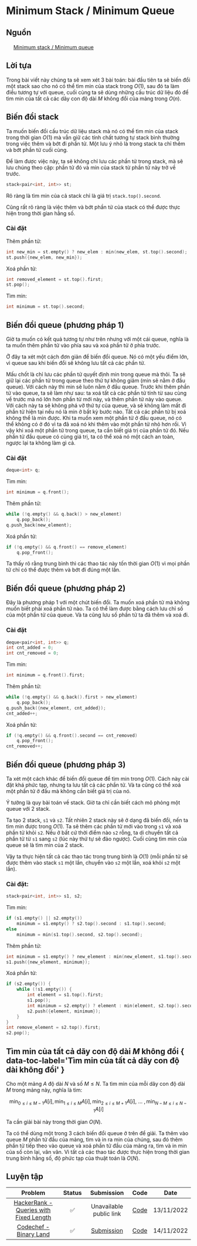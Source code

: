 # Minimum Stack / Minimum Queue

## Nguồn

<img src="../../../../img/cpalgorithms.ico" width="16" height="16"/> [Minimum stack / Minimum queue](https://cp-algorithms.com/data_structures/stack_queue_modification.html)

## Lời tựa

Trong bài viết này chúng ta sẽ xem xét 3 bài toán: bài đầu tiên ta sẽ biến đổi một stack sao cho nó có thể tìm min của stack trong $O(1)$, sau đó ta làm điều tương tự với queue, cuối cùng ta sẽ dùng những cấu trúc dữ liệu đó để tìm min của tất cả các dãy con độ dài $M$ không đổi của mảng trong $O(n)$.

## Biến đổi stack

Ta muốn biến đổi cấu trúc dữ liệu stack mà nó có thể tìm min của stack trong thời gian $O(1)$ mà vẫn giữ các tính chất tương tự stack bình thường trong việc thêm và bớt đi phần tử. Một lưu ý nhỏ là trong stack ta chỉ thêm và bớt phần tử cuối cùng.

Để làm được việc này, ta sẽ không chỉ lưu các phần tử trong stack, mà sẽ lưu chúng theo cặp: phần tử đó và min của stack từ phần tử này trở về trước.

```cpp
stack<pair<int, int>> st;
```

Rõ ràng là tìm min của cả stack chỉ là giá trị ```stack.top().second```.

Cũng rất rõ ràng là việc thêm và bớt phần tử của stack có thể được thực hiện trong thời gian hằng số.

### Cài đặt

Thêm phần tử:

```cpp
int new_min = st.empty() ? new_elem : min(new_elem, st.top().second);
st.push({new_elem, new_min});
```

Xoá phần tử:

```cpp
int removed_element = st.top().first;
st.pop();
```

Tìm min:

```cpp
int minimum = st.top().second;
```

## Biến đổi queue (phương pháp 1)

Giờ ta muốn có kết quả tương tự như trên nhưng với một cái queue, nghĩa là ta muốn thêm phần tử vào phía sau và xoá phần tử ở phía trước.

Ở đây ta xét một cách đơn giản để biến đổi queue. Nó có một yếu điểm lớn, vì queue sau khi biến đổi sẽ không lưu tất cả các phần tử.

Mấu chốt là chỉ lưu các phần tử quyết định min trong queue mà thôi. Ta sẽ giữ lại các phần tử trong queue theo thử tự không giảm (min sẽ nằm ở đầu queue). Với cách này thì min sẽ luôn nằm ở đầu queue. Trước khi thêm phần tử vào queue, ta sẽ làm như sau: ta xoá tất cả các phần tử tính từ sau cùng về trước mà nó lớn hơn phần từ mới này, và thêm phần tử này vào queue. Với cách này ta sẽ không phá vỡ thứ tự của queue, và sẽ không làm mất đi phần tử hiện tại nếu nó là min ở bất kỳ bước nào. Tất cả các phần tử bị xoá không thể là min được. Khi ta muốn xem một phần tử ở đầu queue, nó có thể không có ở đó vì ta đã xoá nó khi thêm vào một phần tử nhỏ hơn rồi. Vì vậy khi xoá một phần tử trong queue, ta cần biết giá trị của phần tử đó. Nếu phần tử đầu queue có cùng giá trị, ta có thể xoá nó một cách an toàn, ngược lại ta không làm gì cả.

### Cài đặt

```cpp
deque<int> q;
```

Tìm min:
```cpp
int minimum = q.front();
```

Thêm phần tử:

```cpp
while (!q.empty() && q.back() > new_element)
    q.pop_back();
q.push_back(new_element);
```

Xoá phần tử:

```cpp
if (!q.empty() && q.front() == remove_element)
    q.pop_front();
```

Ta thấy rõ rằng trung bình thì các thao tác này tốn thời gian $O(1)$ vì mọi phần tử chỉ có thể được thêm và bớt đi đúng một lần.

## Biến đổi queue (phương pháp 2)

Đây là phương pháp 1 với một chút biến đổi. Ta muốn xoá phần tử mà không muốn biết phải xoá phần tử nào. Ta có thể làm được bằng cách lưu chỉ số của một phần tử của queue. Và ta cũng lưu số phần tử ta đã thêm và xoá đi.

### Cài đặt

```cpp
deque<pair<int, int>> q;
int cnt_added = 0;
int cnt_removed = 0;
```

Tìm min:

```cpp
int minimum = q.front().first;
```

Thêm phần tử:

```cpp
while (!q.empty() && q.back().first > new_element)
    q.pop_back();
q.push_back({new_element, cnt_added});
cnt_added++;
```

Xoá phần tử:

```cpp
if (!q.empty() && q.front().second == cnt_removed) 
    q.pop_front();
cnt_removed++;
```

## Biến đổi queue (phương pháp 3)

Ta xét một cách khác để biến đổi queue để tìm min trong $O(1)$. Cách này cài đặt khá phức tạp, nhưng ta lưu tất cả các phần tử. Và ta cũng có thể xoá một phần tử ở đầu mà không cần biết giá trị của nó.

Ý tưởng là quy bài toán về stack. Giờ ta chỉ cần biết cách mô phỏng một queue với 2 stack.

Ta tạo 2 stack, `s1` và `s2`. Tất nhiên 2 stack này sẽ ở dạng đã biến đổi, nến ta tìm min được trong $O(1)$. Ta sẽ thêm các phần tử mới vào trong `s1` và xoá phần tử khỏi `s2`. Nếu ở bất cứ thời điểm nào `s2` rỗng, ta di chuyển tất cả phần tử từ `s1` sang `s2` (lúc này thứ tự sẽ đảo ngược). Cuối cùng tìm min của queue sẽ là tìm min của 2 stack.

Vậy ta thực hiện tất cả các thao tác trong trung bình là $O(1)$ (mỗi phần tử sẽ được thêm vào stack `s1` một lần, chuyển vào `s2` một lần, xoá khỏi `s2` một lần).

### Cài đặt:

```cpp
stack<pair<int, int>> s1, s2;
```

Tìm min:

```cpp
if (s1.empty() || s2.empty()) 
    minimum = s1.empty() ? s2.top().second : s1.top().second;
else
    minimum = min(s1.top().second, s2.top().second);
```

Thêm phần tử:

```cpp
int minimum = s1.empty() ? new_element : min(new_element, s1.top().second);
s1.push({new_element, minimum});
```

Xoá phần tử:

```cpp
if (s2.empty()) {
    while (!s1.empty()) {
        int element = s1.top().first;
        s1.pop();
        int minimum = s2.empty() ? element : min(element, s2.top().second);
        s2.push({element, minimum});
    }
}
int remove_element = s2.top().first;
s2.pop();
```

## Tìm min của tất cả dãy con độ dài $M$ không đổi { data-toc-label='Tìm min của tất cả dãy con độ dài <script type="math/tex">M</script> không đổi' }

Cho một mảng $A$ độ dài $N$ và số $M \leq N$. Ta tìm min của mỗi dãy con độ dài $M$ trong mảng này, nghĩa là tìm:

$$ \min_{0 \le i \le M-1} A[i], \min_{1 \le i \le M} A[i], \min_{2 \le i \le M+1} A[i],~\dots~, \min_{N-M \le i \le N-1} A[i] $$

Ta cần giải bài này trong thời gian $O(N)$.

Ta có thể dùng một trong 3 cách biến đổi queue ở trên để giải. Ta thêm vào queue $M$ phần tử đầu của mảng, tìm và in ra min của chúng, sau đó thêm phần tử tiếp theo vào queue và xoá phần tử đầu của mảng ra, tìm và in min của số còn lại, vân vân. Vì tất cả các thao tác được thực hiện trong thời gian trung bình hằng số, độ phức tạp của thuật toán là $O(N)$.


## Luyện tập

| Problem | Status | Submission | Code | Date |
| :---: | :-----------: | :---: | :---: | :---: |
| [HackerRank - Queries with Fixed Length](https://www.hackerrank.com/challenges/queries-with-fixed-length/problem) | :white_check_mark: | Unavailable public link | [Code](https://github.com/farmerboy95/CompetitiveProgramming/blob/master/HackerRank/HACKR%20queries-with-fixed-length.cpp) | 13/11/2022 |
| [Codechef - Binary Land](https://www.codechef.com/problems/BINLAND) | :white_check_mark: | [Submission](https://www.codechef.com/viewsolution/79928542) | [Code](https://github.com/farmerboy95/CompetitiveProgramming/blob/master/Codechef/CODECHEF%20BINLAND.cpp) | 14/11/2022 |
